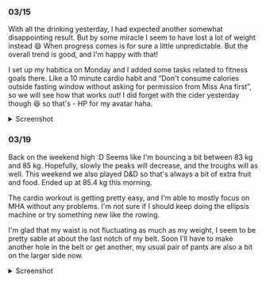### 03/15
With all the drinking yesterday, I had expected another somewhat disappointing result. But by some miracle I seem to have lost a lot of weight instead 😄 When progress comes is for sure a little unpredictable. But the overall trend is good, and I'm happy with that!

I set up my habitica on Monday and I added some tasks related to fitness goals there. Like a 10 minute cardio habit and “Don't consume calories outside fasting window without asking for permission from Miss Ana first”, so we will see how that works out! I did forget with the cider yesterday though 😆 so that's - HP for my avatar haha.

<details>
	<summary>Screenshot</summary>
	<img src="https://media.discordapp.net/attachments/810551417043419170/1085466949158457354/Screenshot_20230315-083754.png?width=641&height=1390" />
</details>

### 03/19
Back on the weekend high :D Seems like I'm bouncing a bit between 83 kg and 85 kg. Hopefully, slowly the peaks will decrease, and the troughs will as well. This weekend we also played D&D so that's always a bit of extra fruit and food. Ended up at 85.4 kg this morning.

The cardio workout is getting pretty easy, and I'm able to mostly focus on MHA without any problems. I'm not sure if I should keep doing the ellipsis machine or try something new like the rowing. 

I'm glad that my waist is not fluctuating as much as my weight, I seem to be pretty sable at about the last notch of my belt. Soon I'll have to make another hole in the belt or get another, my usual pair of pants are also a bit on the larger side now.

<details>
	<summary>Screenshot</summary>
	<img src="https://media.discordapp.net/attachments/810551417043419170/1087148852051718144/Screenshot_20230320-000106.png?width=641&height=1390" />
</details>
